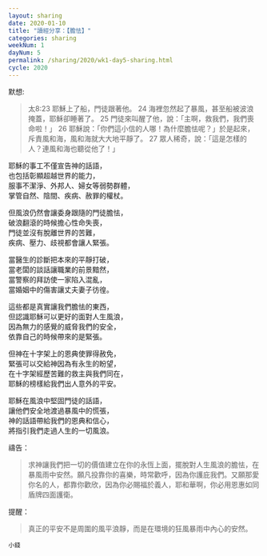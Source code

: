 ```yaml
---
layout: sharing
date: 2020-01-10
title: "讀經分享：【膽怯】"
categories: sharing
weekNum: 1 
dayNum: 5
permalink: /sharing/2020/wk1-day5-sharing.html
cycle: 2020
---
```

默想:
>太8:23 耶穌上了船，門徒跟著他。 24 海裡忽然起了暴風，甚至船被波浪掩蓋，耶穌卻睡著了。 25 門徒來叫醒了他，說：「主啊，救我們，我們喪命啦！」 26 耶穌說：「你們這小信的人哪！為什麼膽怯呢？」於是起來，斥責風和海，風和海就大大地平靜了。 27 眾人稀奇，說：「這是怎樣的人？連風和海也聽從他了！」  

耶穌的事工不僅宣告神的話語，  
也包括彰顯超越世界的能力，  
服事不潔淨、外邦人、婦女等弱勢群體，  
掌管自然、陰間、疾病、赦罪的權杖。  

但風浪仍然會讓委身跟隨的門徒膽怯，  
破浪翻滾的時候擔心性命失喪，  
門徒並沒有脫離世界的苦難，  
疾病、壓力、歧視都會讓人緊張。  

當醫生的診斷把本來的平靜打破，  
當老闆的談話讓職業的前景黯然，  
當警察的拜訪使一家陷入混亂，  
當婚姻中的傷害讓丈夫妻子彷徨。  

這些都是真實讓我們膽怯的東西，  
但認識耶穌可以更好的面對人生風浪，  
因為無力的感覺的威脅我們的安全，  
依靠自己的時候帶來的是緊張。  

但神在十字架上的恩典使罪得赦免，  
緊張可以交給神因為有永生的盼望，  
在十字架經歷苦難的救主與我們同在，  
耶穌的榜樣給我們出人意外的平安。  

耶穌在風浪中堅固門徒的話語，  
讓他們安全地渡過暴風中的慌張，  
神的話語帶給我們的恩典和信心，  
將指引我們走過人生的一切風浪。  

禱告：
>求神讓我們把一切的價值建立在你的永恆上面，擺脫對人生風浪的膽怯，在暴風雨中安然。願凡投靠你的喜樂，時常歡呼，因為你護庇我們。又願那愛你名的人，都靠你歡欣，因為你必賜福於義人，耶和華啊，你必用恩惠如同盾牌四面護衛。  

提醒：
>真正的平安不是周圍的風平浪靜，而是在環境的狂風暴雨中內心的安然。  

`小錢`  

